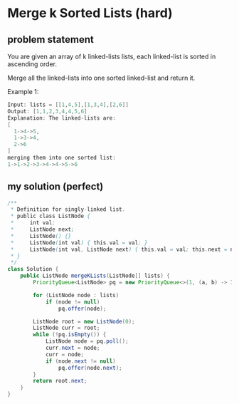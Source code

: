 # Merge k Sorted Lists (hard)

## problem statement

You are given an array of k linked-lists lists, each linked-list is sorted in ascending order.

Merge all the linked-lists into one sorted linked-list and return it.

Example 1:

```java
Input: lists = [[1,4,5],[1,3,4],[2,6]]
Output: [1,1,2,3,4,4,5,6]
Explanation: The linked-lists are:
[
  1->4->5,
  1->3->4,
  2->6
]
merging them into one sorted list:
1->1->2->3->4->4->5->6
```

## my solution (perfect)

```java
/**
 * Definition for singly-linked list.
 * public class ListNode {
 *     int val;
 *     ListNode next;
 *     ListNode() {}
 *     ListNode(int val) { this.val = val; }
 *     ListNode(int val, ListNode next) { this.val = val; this.next = next; }
 * }
 */
class Solution {
    public ListNode mergeKLists(ListNode[] lists) {
        PriorityQueue<ListNode> pq = new PriorityQueue<>(1, (a, b) -> Integer.compare(a.val, b.val));

        for (ListNode node : lists)
            if (node != null)
                pq.offer(node);

        ListNode root = new ListNode(0);
        ListNode curr = root;
        while (!pq.isEmpty()) {
            ListNode node = pq.poll();
            curr.next = node;
            curr = node;
            if (node.next != null)
                pq.offer(node.next);
        }
        return root.next;
    }
}
```

